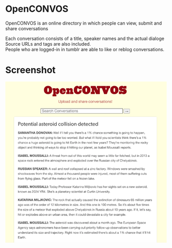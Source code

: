 # OpenCONVOS

OpenCONVOS is an online directory in which people can view, submit and share conversations<br>

Each conversation consists of a title, speaker names and the actual dialoge<br>
Source URLs and tags are also included.<br>
People who are logged-in in tumblr are able to like or reblog conversations.

# Screenshot

![alt tag](https://raw.githubusercontent.com/EntityAPPS/openconvos/main/screenshot.png)
